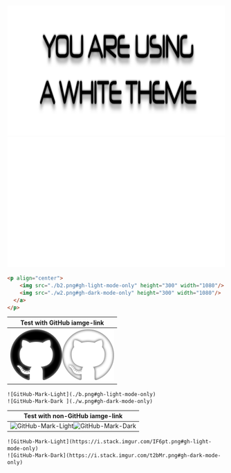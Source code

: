 <p align="center">
    <img src="./b2.png#gh-light-mode-only" height="300" width="1080"/>
    <img src="./w2.png#gh-dark-mode-only" height="300" width="1080"/>
</p>

```html
<p align="center">
    <img src="./b2.png#gh-light-mode-only" height="300" width="1080"/>
    <img src="./w2.png#gh-dark-mode-only" height="300" width="1080"/>
  </a>
</p>
```

| Test with GitHub iamge-link|
|:---:|
|![GitHub-Mark-Light](./b.png#gh-light-mode-only)![GitHub-Mark-Dark ](./w.png#gh-dark-mode-only)|
```
![GitHub-Mark-Light](./b.png#gh-light-mode-only)
![GitHub-Mark-Dark ](./w.png#gh-dark-mode-only)
```

| Test with non-GitHub iamge-link|
|:---:|
|![GitHub-Mark-Light](https://i.stack.imgur.com/IF6pt.png#gh-light-mode-only)![GitHub-Mark-Dark](https://i.stack.imgur.com/t2bMr.png#gh-dark-mode-only)|

```
![GitHub-Mark-Light](https://i.stack.imgur.com/IF6pt.png#gh-light-mode-only)
![GitHub-Mark-Dark](https://i.stack.imgur.com/t2bMr.png#gh-dark-mode-only)
```
